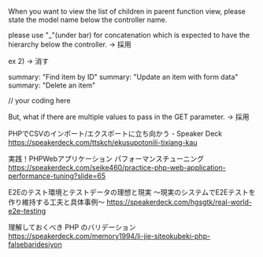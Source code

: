 When you want to view the list of children in parent function view, please state the model name below the controller name.

please use  "_"(under bar) for concatenation which is expected to have the hierarchy below the controller.
-> 採用


ex 2)
-> 消す



summary: "Find item by ID"
summary: "Update an item with form data"
summary: "Delete an item"



// your coding here



But, what if there are multiple values to pass in the GET parameter.
-> 採用




PHPでCSVのインポート/エクスポートに立ち向かう - Speaker Deck
https://speakerdeck.com/ttskch/ekusupotonili-tixiang-kau



実践！PHPWebアプリケーション パフォーマンスチューニング
https://speakerdeck.com/seike460/practice-php-web-application-performance-tuning?slide=65



E2Eのテスト環境とテストデータの理想と現実 〜現実のシステムでE2Eテストを作り維持する工夫と具体事例〜
https://speakerdeck.com/hgsgtk/real-world-e2e-testing



理解しておくべき PHP のバリデーション
https://speakerdeck.com/memory1994/li-jie-siteokubeki-php-falsebaridesiyon

